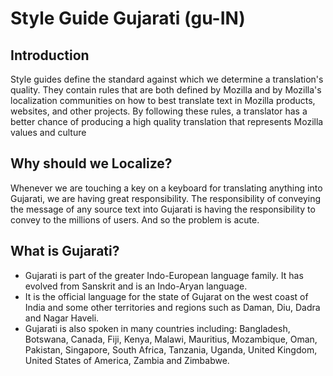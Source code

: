 # Style Guide Gujarati (gu-IN)

## Introduction

Style guides define the standard against which we determine a translation's quality. They contain rules that are both defined by Mozilla and by Mozilla's localization communities on how to best translate text in Mozilla products, websites, and other projects. By following these rules, a translator has a better chance of producing a high quality translation that represents Mozilla values and culture

## Why should we Localize?

Whenever we are touching a key on a keyboard for translating anything into Gujarati, we are having great responsibility. The responsibility of conveying the message of any source text into Gujarati is having the responsibility to convey to the millions of users. And so the problem is acute. 

## What is Gujarati? 

* Gujarati is part of the greater Indo-European language family. It has evolved from Sanskrit and is an Indo-Aryan language.
* It is the official language for the state of Gujarat on the west coast of India and some other territories and regions such as Daman, Diu, Dadra and Nagar Haveli.
* Gujarati is also spoken in many countries including: Bangladesh, Botswana, Canada, Fiji, Kenya, Malawi, Mauritius, Mozambique, Oman, Pakistan, Singapore, South Africa, Tanzania, Uganda, United Kingdom, United States of America, Zambia and Zimbabwe.


